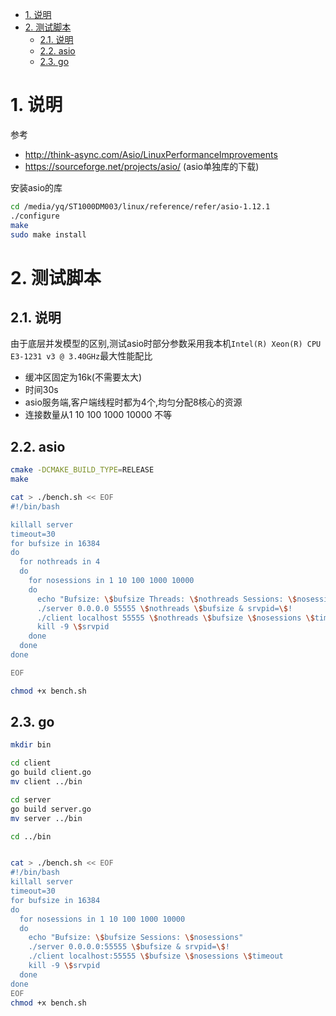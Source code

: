<!-- TOC -->

- [1. 说明](#1-说明)
- [2. 测试脚本](#2-测试脚本)
    - [2.1. 说明](#21-说明)
    - [2.2. asio](#22-asio)
    - [2.3. go](#23-go)

<!-- /TOC -->


<a id="markdown-1-说明" name="1-说明"></a>
# 1. 说明

参考
* http://think-async.com/Asio/LinuxPerformanceImprovements
* https://sourceforge.net/projects/asio/ (asio单独库的下载)


安装asio的库
```bash
cd /media/yq/ST1000DM003/linux/reference/refer/asio-1.12.1
./configure
make
sudo make install 
```

<a id="markdown-2-测试脚本" name="2-测试脚本"></a>
# 2. 测试脚本

<a id="markdown-21-说明" name="21-说明"></a>
## 2.1. 说明
由于底层并发模型的区别,测试asio时部分参数采用我本机`Intel(R) Xeon(R) CPU E3-1231 v3 @ 3.40GHz`最大性能配比

* 缓冲区固定为16k(不需要太大)
* 时间30s
* asio服务端,客户端线程时都为4个,均匀分配8核心的资源
* 连接数量从1 10 100 1000 10000 不等

<a id="markdown-22-asio" name="22-asio"></a>
## 2.2. asio

```bash
cmake -DCMAKE_BUILD_TYPE=RELEASE
make

cat > ./bench.sh << EOF
#!/bin/bash

killall server
timeout=30
for bufsize in 16384
do
  for nothreads in 4 
  do
    for nosessions in 1 10 100 1000 10000
    do
      echo "Bufsize: \$bufsize Threads: \$nothreads Sessions: \$nosessions"
      ./server 0.0.0.0 55555 \$nothreads \$bufsize & srvpid=\$!
      ./client localhost 55555 \$nothreads \$bufsize \$nosessions \$timeout 
      kill -9 \$srvpid
    done
  done
done

EOF

chmod +x bench.sh

```

<a id="markdown-23-go" name="23-go"></a>
## 2.3. go

```bash
mkdir bin

cd client 
go build client.go
mv client ../bin

cd server
go build server.go
mv server ../bin

cd ../bin


cat > ./bench.sh << EOF
#!/bin/bash
killall server
timeout=30
for bufsize in 16384
do
  for nosessions in 1 10 100 1000 10000
  do
    echo "Bufsize: \$bufsize Sessions: \$nosessions"
    ./server 0.0.0.0:55555 \$bufsize & srvpid=\$!
    ./client localhost:55555 \$bufsize \$nosessions \$timeout 
    kill -9 \$srvpid
  done
done
EOF
chmod +x bench.sh

```
